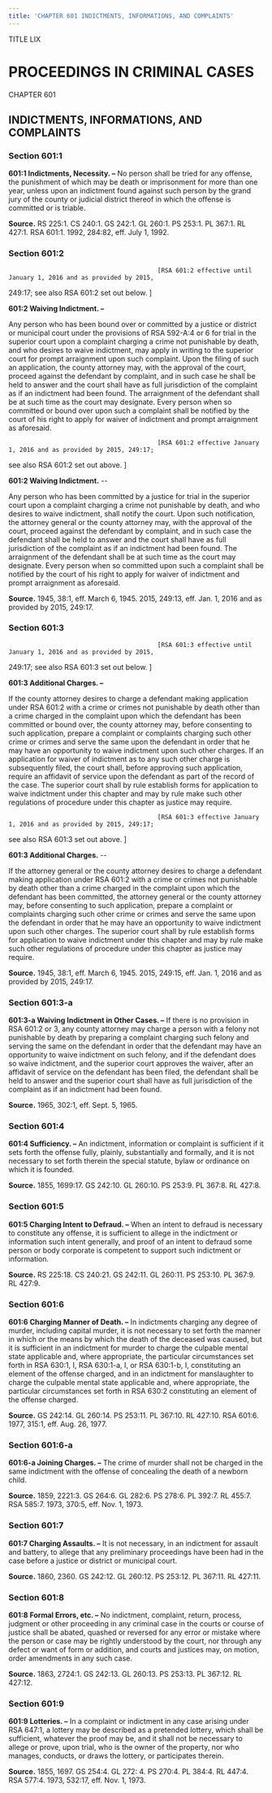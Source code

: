 ```yaml
---
title: 'CHAPTER 601 INDICTMENTS, INFORMATIONS, AND COMPLAINTS'
---
```


TITLE LIX
                                             
PROCEEDINGS IN CRIMINAL CASES
=============================

CHAPTER 601
                                             
INDICTMENTS, INFORMATIONS, AND COMPLAINTS
-----------------------------------------

### Section 601:1

 **601:1 Indictments, Necessity. –** No person shall be tried for any
offense, the punishment of which may be death or imprisonment for more
than one year, unless upon an indictment found against such person by
the grand jury of the county or judicial district thereof in which the
offense is committed or is triable.

**Source.** RS 225:1. CS 240:1. GS 242:1. GL 260:1. PS 253:1. PL 367:1.
RL 427:1. RSA 601:1. 1992, 284:82, eff. July 1, 1992.

### Section 601:2


                                             


                                             [RSA 601:2 effective until January 1, 2016 and as provided by 2015,
249:17; see also RSA 601:2 set out below.
                                             ]

 **601:2 Waiving Indictment. –**
                                             
 Any person who has been bound over or committed by a justice or
district or municipal court under the provisions of RSA 592-A:4 or 6 for
trial in the superior court upon a complaint charging a crime not
punishable by death, and who desires to waive indictment, may apply in
writing to the superior court for prompt arraignment upon such
complaint. Upon the filing of such an application, the county attorney
may, with the approval of the court, proceed against the defendant by
complaint, and in such case he shall be held to answer and the court
shall have as full jurisdiction of the complaint as if an indictment had
been found. The arraignment of the defendant shall be at such time as
the court may designate. Every person when so committed or bound over
upon such a complaint shall be notified by the court of his right to
apply for waiver of indictment and prompt arraignment as aforesaid.


                                             [RSA 601:2 effective January 1, 2016 and as provided by 2015, 249:17;
see also RSA 601:2 set out above.
                                             ]


                                             
**601:2 Waiving Indictment.** --
                                             
 Any person who has been committed by a justice for trial in the
superior court upon a complaint charging a crime not punishable by
death, and who desires to waive indictment, shall notify the court. Upon
such notification, the attorney general or the county attorney may, with
the approval of the court, proceed against the defendant by complaint,
and in such case the defendant shall be held to answer and the court
shall have as full jurisdiction of the complaint as if an indictment had
been found. The arraignment of the defendant shall be at such time as
the court may designate. Every person when so committed upon such a
complaint shall be notified by the court of his right to apply for
waiver of indictment and prompt arraignment as aforesaid.

**Source.** 1945, 38:1, eff. March 6, 1945. 2015, 249:13, eff. Jan. 1,
2016 and as provided by 2015, 249:17.

### Section 601:3


                                             


                                             [RSA 601:3 effective until January 1, 2016 and as provided by 2015,
249:17; see also RSA 601:3 set out below.
                                             ]

 **601:3 Additional Charges. –**
                                             
 If the county attorney desires to charge a defendant making
application under RSA 601:2 with a crime or crimes not punishable by
death other than a crime charged in the complaint upon which the
defendant has been committed or bound over, the county attorney may,
before consenting to such application, prepare a complaint or complaints
charging such other crime or crimes and serve the same upon the
defendant in order that he may have an opportunity to waive indictment
upon such other charges. If an application for waiver of indictment as
to any such other charge is subsequently filed, the court shall, before
approving such application, require an affidavit of service upon the
defendant as part of the record of the case. The superior court shall by
rule establish forms for application to waive indictment under this
chapter and may by rule make such other regulations of procedure under
this chapter as justice may require.


                                             [RSA 601:3 effective January 1, 2016 and as provided by 2015, 249:17;
see also RSA 601:3 set out above.
                                             ]


                                             
**601:3 Additional Charges.** --
                                             
 If the attorney general or the county attorney desires to charge a
defendant making application under RSA 601:2 with a crime or crimes not
punishable by death other than a crime charged in the complaint upon
which the defendant has been committed, the attorney general or the
county attorney may, before consenting to such application, prepare a
complaint or complaints charging such other crime or crimes and serve
the same upon the defendant in order that he may have an opportunity to
waive indictment upon such other charges. The superior court shall by
rule establish forms for application to waive indictment under this
chapter and may by rule make such other regulations of procedure under
this chapter as justice may require.

**Source.** 1945, 38:1, eff. March 6, 1945. 2015, 249:15, eff. Jan. 1,
2016 and as provided by 2015, 249:17.

### Section 601:3-a

 **601:3-a Waiving Indictment in Other Cases. –** If there is no
provision in RSA 601:2 or 3, any county attorney may charge a person
with a felony not punishable by death by preparing a complaint charging
such felony and serving the same on the defendant in order that the
defendant may have an opportunity to waive indictment on such felony,
and if the defendant does so waive indictment, and the superior court
approves the waiver, after an affidavit of service on the defendant has
been filed, the defendant shall be held to answer and the superior court
shall have as full jurisdiction of the complaint as if an indictment had
been found.

**Source.** 1965, 302:1, eff. Sept. 5, 1965.

### Section 601:4

 **601:4 Sufficiency. –** An indictment, information or complaint is
sufficient if it sets forth the offense fully, plainly, substantially
and formally, and it is not necessary to set forth therein the special
statute, bylaw or ordinance on which it is founded.

**Source.** 1855, 1699:17. GS 242:10. GL 260:10. PS 253:9. PL 367:8. RL
427:8.

### Section 601:5

 **601:5 Charging Intent to Defraud. –** When an intent to defraud is
necessary to constitute any offense, it is sufficient to allege in the
indictment or information such intent generally, and proof of an intent
to defraud some person or body corporate is competent to support such
indictment or information.

**Source.** RS 225:18. CS 240:21. GS 242:11. GL 260:11. PS 253:10. PL
367:9. RL 427:9.

### Section 601:6

 **601:6 Charging Manner of Death. –** In indictments charging any
degree of murder, including capital murder, it is not necessary to set
forth the manner in which or the means by which the death of the
deceased was caused, but it is sufficient in an indictment for murder to
charge the culpable mental state applicable and, where appropriate, the
particular circumstances set forth in RSA 630:1, I, RSA 630:1-a, I, or
RSA 630:1-b, I, constituting an element of the offense charged, and in
an indictment for manslaughter to charge the culpable mental state
applicable and, where appropriate, the particular circumstances set
forth in RSA 630:2 constituting an element of the offense charged.

**Source.** GS 242:14. GL 260:14. PS 253:11. PL 367:10. RL 427:10. RSA
601:6. 1977, 315:1, eff. Aug. 26, 1977.

### Section 601:6-a

 **601:6-a Joining Charges. –** The crime of murder shall not be
charged in the same indictment with the offense of concealing the death
of a newborn child.

**Source.** 1859, 2221:3. GS 264:6. GL 282:6. PS 278:6. PL 392:7. RL
455:7. RSA 585:7. 1973, 370:5, eff. Nov. 1, 1973.

### Section 601:7

 **601:7 Charging Assaults. –** It is not necessary, in an indictment
for assault and battery, to allege that any preliminary proceedings have
been had in the case before a justice or district or municipal court.

**Source.** 1860, 2360. GS 242:12. GL 260:12. PS 253:12. PL 367:11. RL
427:11.

### Section 601:8

 **601:8 Formal Errors, etc. –** No indictment, complaint, return,
process, judgment or other proceeding in any criminal case in the courts
or course of justice shall be abated, quashed or reversed for any error
or mistake where the person or case may be rightly understood by the
court, nor through any defect or want of form or addition, and courts
and justices may, on motion, order amendments in any such case.

**Source.** 1863, 2724:1. GS 242:13. GL 260:13. PS 253:13. PL 367:12. RL
427:12.

### Section 601:9

 **601:9 Lotteries. –** In a complaint or indictment in any case
arising under RSA 647:1, a lottery may be described as a pretended
lottery, which shall be sufficient, whatever the proof may be, and it
shall not be necessary to allege or prove, upon trial, who is the owner
of the property, nor who manages, conducts, or draws the lottery, or
participates therein.

**Source.** 1855, 1697. GS 254:4. GL 272: 4. PS 270:4. PL 384:4. RL
447:4. RSA 577:4. 1973, 532:17, eff. Nov. 1, 1973.
